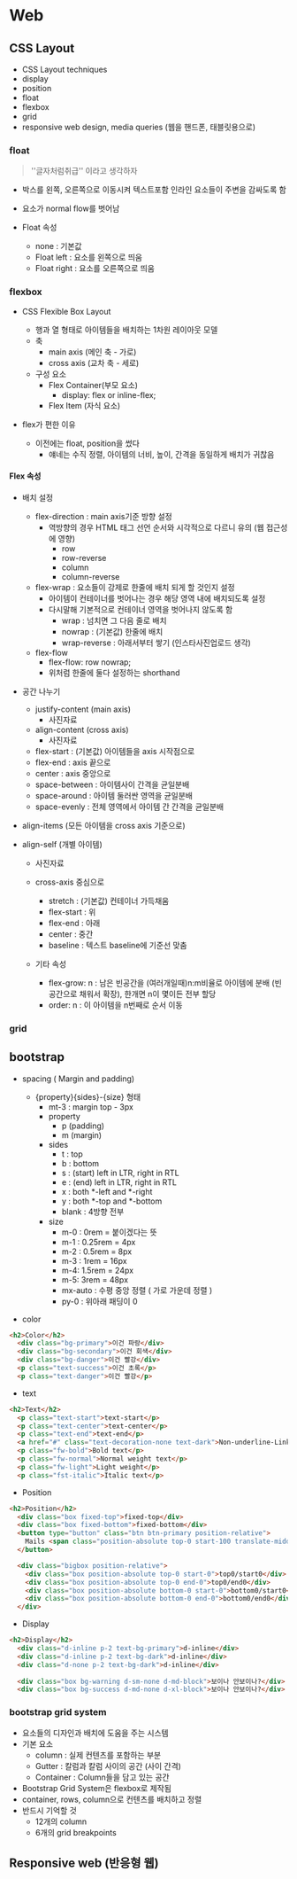 # Web

## CSS Layout

- CSS Layout techniques
- display
- position
- float
- flexbox
- grid
- responsive web design, media queries (웹을 핸드폰, 태블릿용으로)

### float

> ''글자처럼취급'' 이라고 생각하자

- 박스를 왼쪽, 오른쪽으로 이동시켜 텍스트포함 인라인 요소들이 주변을 감싸도록 함
- 요소가 normal flow를 벗어남



- Float 속성
  - none : 기본값
  - Float left : 요소를 왼쪽으로 띄움
  - Float right : 요소를 오른쪽으로 띄움



### flexbox

- CSS Flexible Box Layout
  - 행과 열 형태로 아이템들을 배치하는 1차원 레이아웃 모델
  - 축
    - main axis (메인 축 - 가로)
    - cross axis (교차 축 - 세로)
  - 구성 요소
    - Flex Container(부모 요소)
      - display: flex or inline-flex;
    - Flex Item (자식 요소)



- flex가 편한 이유
  - 이전에는 float, position을 썼다
    - 얘네는 수직 정렬, 아이템의 너비, 높이, 간격을 동일하게 배치가 귀찮음



#### Flex 속성

- 배치 설정
  - flex-direction : main axis기준 방향 설정
    - 역방향의 경우 HTML 태그 선언 순서와 시각적으로 다르니 유의 (웹 접근성에 영향)
      - row
      - row-reverse
      - column
      - column-reverse
  - flex-wrap : 요소들이 강제로 한줄에 배치 되게 할 것인지 설정
    - 아이템이 컨테이너를 벗어나는 경우 해당 영역 내에 배치되도록 설정
    - 다시말해 기본적으로 컨테이너 영역을 벗어나지 않도록 함
      - wrap : 넘치면 그 다음 줄로 배치
      - nowrap : (기본값) 한줄에 배치
      - wrap-reverse : 아래서부터 쌓기 (인스타사진업로드 생각)
  - flex-flow
    - flex-flow: row nowrap;
    - 위처럼 한줄에 둘다 설정하는 shorthand
- 공간 나누기
  - justify-content (main axis)
    - 사진자료
  - align-content (cross axis)
    - 사진자료
  - flex-start : (기본값) 아이템들을 axis 시작점으로
  - flex-end : axis 끝으로
  - center : axis 중앙으로
  - space-between : 아이템사이 간격을 균일분배
  - space-around : 아이템 둘러싼 영역을 균일분배
  - space-evenly : 전체 영역에서 아이템 간 간격을 균일분배



- align-items (모든 아이템을 cross axis 기준으로)

- align-self (개별 아이템)

  - 사진자료


  - cross-axis 중심으로
    - stretch : (기본값) 컨테이너 가득채움
    - flex-start : 위
    - flex-end : 아래
    - center : 중간
    - baseline : 텍스트 baseline에 기준선 맞춤
  - 기타 속성
    - flex-grow: n : 남은 빈공간을 (여러개일때)n:m비율로 아이템에 분배 (빈공간으로 채워서 확장), 한개면 n이 몇이든 전부 할당
    - order: n : 이 아이템을 n번째로 순서 이동

### grid





## bootstrap

- spacing ( Margin and padding)
  - {property}{sides}-{size} 형태
    - mt-3 : margin top - 3px
    - property 
      - p (padding)
      - m (margin)
    - sides
      - t : top
      - b : bottom
      - s : (start) left in LTR, right in RTL
      - e : (end)  left in LTR, right in RTL
      - x : both *-left and *-right
      - y : both *-top and *-bottom
      - blank : 4방향 전부
    - size
      - m-0 : 0rem = 붙이겠다는 뜻
      - m-1 : 0.25rem = 4px
      - m-2 : 0.5rem = 8px
      - m-3 : 1rem = 16px
      - m-4: 1.5rem = 24px
      - m-5: 3rem = 48px
      - mx-auto : 수평 중앙 정렬 ( 가로 가운데 정렬 )
      - py-0 : 위아래 패딩이 0 

- color

```html
<h2>Color</h2>
  <div class="bg-primary">이건 파랑</div>
  <div class="bg-secondary">이건 회색</div>
  <div class="bg-danger">이건 빨강</div>
  <p class="text-success">이건 초록</p>
  <p class="text-danger">이건 빨강</p>
```

- text

```html
<h2>Text</h2>
  <p class="text-start">text-start</p>
  <p class="text-center">text-center</p>
  <p class="text-end">text-end</p>
  <a href="#" class="text-decoration-none text-dark">Non-underline-Link</a>
  <p class="fw-bold">Bold text</p>
  <p class="fw-normal">Normal weight text</p>
  <p class="fw-light">Light weight</p>
  <p class="fst-italic">Italic text</p>
```

- Position

```html
<h2>Position</h2>
  <div class="box fixed-top">fixed-top</div>
  <div class="box fixed-bottom">fixed-bottom</div>
  <button type="button" class="btn btn-primary position-relative">
    Mails <span class="position-absolute top-0 start-100 translate-middle badge rounded-pill bg-secondary">+99 <span class="visually-hidden">unread messages</span></span>
  </button>

  <div class="bigbox position-relative">
    <div class="box position-absolute top-0 start-0">top0/start0</div>
    <div class="box position-absolute top-0 end-0">top0/end0</div>
    <div class="box position-absolute bottom-0 start-0">bottom0/start0</div>
    <div class="box position-absolute bottom-0 end-0">bottom0/end0</div>
  </div>
```

- Display

```html
<h2>Display</h2>
  <div class="d-inline p-2 text-bg-primary">d-inline</div>
  <div class="d-inline p-2 text-bg-dark">d-inline</div>
  <div class="d-none p-2 text-bg-dark">d-inline</div>
  
  <div class="box bg-warning d-sm-none d-md-block">보이나 안보이나?</div>
  <div class="box bg-success d-md-none d-xl-block">보이나 안보이나?</div>
```



### bootstrap grid system

- 요소들의 디자인과 배치에 도움을 주는 시스템
- 기본 요소
  - column : 실제 컨텐츠를 포함하는 부분
  - Gutter : 칼럼과 칼럼 사이의 공간 (사이 간격)
  - Container : Column들을 담고 있는 공간
- Bootstrap Grid System은 flexbox로 제작됨
- container, rows, column으로 컨텐츠를 배치하고 정렬
- 반드시 기억할 것
  - 12개의 column
  - 6개의 grid breakpoints



## Responsive web (반응형 웹)